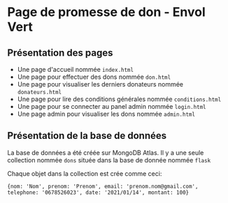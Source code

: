 # Page de promesse de don - Envol Vert

## Présentation des pages
- Une page d'accueil nommée `index.html`
- Une page pour effectuer des dons nommée `don.html`
- Une page pour visualiser les derniers donateurs nommée `donateurs.html`
- Une page pour lire des conditions générales nommée `conditions.html`
- Une page pour se connecter au panel admin nommée `login.html`
- Une page admin pour visualiser les dons nommée `admin.html`

## Présentation de la base de données

La base de données a été créée sur MongoDB Atlas. Il y a une seule collection nommée `dons` située dans la base de donnée nommée `flask`

Chaque objet dans la collection est crée comme ceci:

`{nom: 'Nom', prenom: 'Prenom', email: 'prenom.nom@gmail.com', telephone: '0678526023', date: '2021/01/14', montant: 100}`
